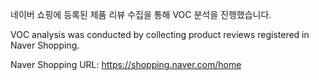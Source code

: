 네이버 쇼핑에 등록된 제품 리뷰 수집을 통해 VOC 분석을 진행했습니다.

VOC analysis was conducted by collecting product reviews registered in Naver Shopping.

Naver Shopping URL: https://shopping.naver.com/home 
